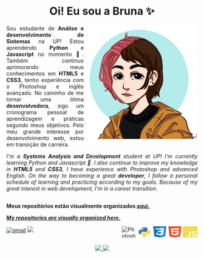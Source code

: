 <h1 align="center">Oi! Eu sou a Bruna ✨</h1>
<img align="right" alt="avatar" height="300" src="https://raw.githubusercontent.com/brunagafo/projeto-curriculo/main/Imagens/avatar.png">
 
<p align="justify" >Sou estudante de <b>Análise e desenvolvimento de Sistemas</b> na UP! Estou aprendendo <b>Python</b> e <b>Javascript</b> no momento 🌱. Também continuo aprimorando meus conhecimentos em <b>HTML5</b> e <b>CSS3</b>, tenho experiência com o Photoshop e inglês avançado. No caminho de me tornar uma ótima <b>desenvolvedora</b>, sigo um cronograma pessoal de aprendizagem e práticas segundo meus objetivos. Pelo meu grande interesse por desenvolvimento web, estou em transição de carreira.</p>

<p align="justify" > <i>I'm a <b>Systems Analysis and Development</b> student at UP! I'm currently learning Python and Javascript 🌱. I also continue to improve my knowledge in <b>HTML5</b> and <b>CSS3</b>, I have experience with Photoshop and advanced English. On the way to becoming a great <b>developer</b>, I follow a personal schedule of learning and practicing according to my goals. Because of my great interest in web development, I'm in a career transition.</i></p>

##

<p><b>Meus repositórios estão visualmente organizados <a href="https://brunagafo.github.io/" alt="Link para repositórios" target="_blank" >aqui.</b></p>
<p><i><b>My repositories are visually organized <a href="https://brunagafo.github.io/" alt="Link para repositórios" target="_blank" >here.</b></i></p>
 
<div>
  <a href="mailto:brunagafo@gmail.com" target="_blank" ><img src="https://img.shields.io/badge/Gmail-D14836?style=for-the-badge&logo=gmail&logoColor=white"             alt="gmail"></a>
  <a href="https://www.linkedin.com/in/brunagafo/" target="_blank"><img src="https://img.shields.io/badge/-LinkedIn-%230077B5?style=for-the-badge&logo=linkedin&logoColor=white" target="_blank"></a> 
  <img align="right" alt="javascript" height="30" width="40" src="https://raw.githubusercontent.com/devicons/devicon/master/icons/javascript/javascript-plain.svg">
  <img align="right" alt="HTML" height="30" width="40" src="https://raw.githubusercontent.com/devicons/devicon/master/icons/html5/html5-original.svg">
  <img align="right" alt="CSS" height="30" width="40" src="https://raw.githubusercontent.com/devicons/devicon/master/icons/css3/css3-original.svg">
  <img align="right" alt="Python" height="30" width="40" src="https://raw.githubusercontent.com/devicons/devicon/master/icons/python/python-original.svg">
  <img align="right" alt="Photoshop" height="30" width="40" src="https://cdn.jsdelivr.net/gh/devicons/devicon/icons/photoshop/photoshop-plain.svg">
</div>

##

<div align="center">
  <a href="https://github.com/brunagafo">
    <img height="150em" src="https://github-readme-stats.vercel.app/api?username=brunagafo&count_private=true&include_all_commits=true&show_icons=true&theme=tokyonight&hide_border=false&show_owner=true"/>
    <img height="150em" src="https://github-readme-stats.vercel.app/api/top-langs/?username=brunagafo&theme=tokyonight&hide_border=false&&layout=compact"/>
  </a>
</div>


